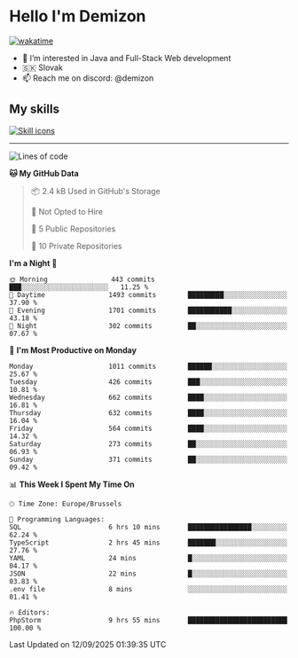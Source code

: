 # Hello I'm Demizon
[![wakatime](https://wakatime.com/badge/user/6ad1949f-d6d7-44f9-9eee-c35e54cc499b.svg)](https://wakatime.com/@6ad1949f-d6d7-44f9-9eee-c35e54cc499b)
- 👀 I’m interested in Java and Full-Stack Web development
- 🇸🇰 Slovak
- 📫 Reach me on discord: @demizon

## My skills
[![Skill icons](https://skillicons.dev/icons?i=java,js,ts,html,css,react,nextjs,tailwind,supabase,py,git,docker,linux,mysql,postgres,mongo&theme=dark)](https://github.com/Demizon3433)

---

<!--START_SECTION:waka-->
![Lines of code](https://img.shields.io/badge/From%20Hello%20World%20I%27ve%20Written-1.3%20million%20lines%20of%20code-blue)

**🐱 My GitHub Data** 

> 📦 2.4 kB Used in GitHub's Storage 
 > 
> 🚫 Not Opted to Hire
 > 
> 📜 5 Public Repositories 
 > 
> 🔑 10 Private Repositories 
 > 
**I'm a Night 🦉** 

```text
🌞 Morning                443 commits         ███░░░░░░░░░░░░░░░░░░░░░░   11.25 % 
🌆 Daytime                1493 commits        █████████░░░░░░░░░░░░░░░░   37.90 % 
🌃 Evening                1701 commits        ███████████░░░░░░░░░░░░░░   43.18 % 
🌙 Night                  302 commits         ██░░░░░░░░░░░░░░░░░░░░░░░   07.67 % 
```
📅 **I'm Most Productive on Monday** 

```text
Monday                   1011 commits        ██████░░░░░░░░░░░░░░░░░░░   25.67 % 
Tuesday                  426 commits         ███░░░░░░░░░░░░░░░░░░░░░░   10.81 % 
Wednesday                662 commits         ████░░░░░░░░░░░░░░░░░░░░░   16.81 % 
Thursday                 632 commits         ████░░░░░░░░░░░░░░░░░░░░░   16.04 % 
Friday                   564 commits         ████░░░░░░░░░░░░░░░░░░░░░   14.32 % 
Saturday                 273 commits         ██░░░░░░░░░░░░░░░░░░░░░░░   06.93 % 
Sunday                   371 commits         ██░░░░░░░░░░░░░░░░░░░░░░░   09.42 % 
```


📊 **This Week I Spent My Time On** 

```text
🕑︎ Time Zone: Europe/Brussels

💬 Programming Languages: 
SQL                      6 hrs 10 mins       ████████████████░░░░░░░░░   62.24 % 
TypeScript               2 hrs 45 mins       ███████░░░░░░░░░░░░░░░░░░   27.76 % 
YAML                     24 mins             █░░░░░░░░░░░░░░░░░░░░░░░░   04.17 % 
JSON                     22 mins             █░░░░░░░░░░░░░░░░░░░░░░░░   03.83 % 
.env file                8 mins              ░░░░░░░░░░░░░░░░░░░░░░░░░   01.41 % 

🔥 Editors: 
PhpStorm                 9 hrs 55 mins       █████████████████████████   100.00 % 
```


 Last Updated on 12/09/2025 01:39:35 UTC
<!--END_SECTION:waka-->
